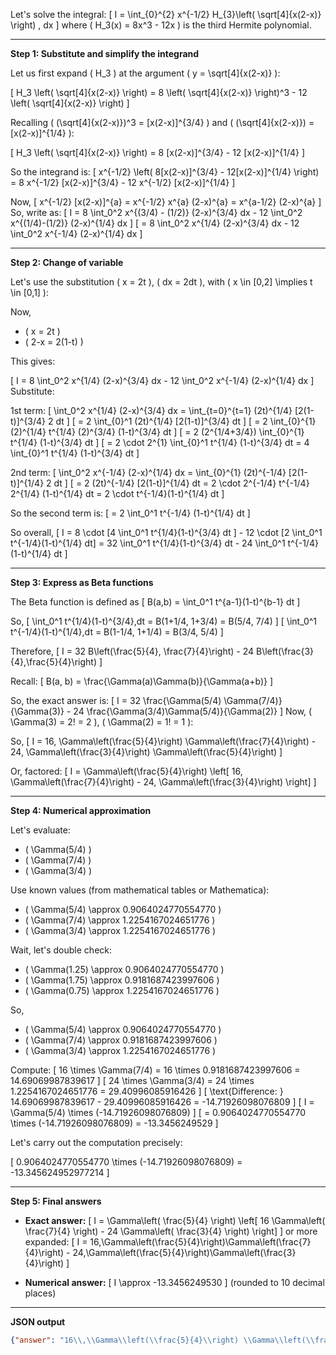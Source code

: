 Let's solve the integral:
\[
I = \int_{0}^{2} x^{-1/2} H_{3}\left( \sqrt[4]{x(2-x)} \right) \, dx
\]
where \( H_3(x) = 8x^3 - 12x \) is the third Hermite polynomial.

---

**Step 1: Substitute and simplify the integrand**

Let us first expand \( H_3 \) at the argument \( y = \sqrt[4]{x(2-x)} \):

\[
H_3 \left( \sqrt[4]{x(2-x)} \right)
= 8 \left( \sqrt[4]{x(2-x)} \right)^3 - 12 \left( \sqrt[4]{x(2-x)} \right)
\]

Recalling \( (\sqrt[4]{x(2-x)})^3 = [x(2-x)]^{3/4} \) and \( (\sqrt[4]{x(2-x)}) = [x(2-x)]^{1/4} \):

\[
H_3 \left( \sqrt[4]{x(2-x)} \right)
= 8 [x(2-x)]^{3/4} - 12 [x(2-x)]^{1/4}
\]

So the integrand is:
\[
x^{-1/2} \left( 8[x(2-x)]^{3/4} - 12[x(2-x)]^{1/4} \right)
= 8 x^{-1/2} [x(2-x)]^{3/4} - 12 x^{-1/2} [x(2-x)]^{1/4}
\]

Now,
\[
x^{-1/2} [x(2-x)]^{a} = x^{-1/2} x^{a} (2-x)^{a} = x^{a-1/2} (2-x)^{a}
\]
So, write as:
\[
I = 8 \int_0^2 x^{(3/4) - (1/2)} (2-x)^{3/4} dx - 12 \int_0^2 x^{(1/4)-(1/2)} (2-x)^{1/4} dx
\]
\[
= 8 \int_0^2 x^{1/4} (2-x)^{3/4} dx - 12 \int_0^2 x^{-1/4} (2-x)^{1/4} dx
\]

---

**Step 2: Change of variable**

Let's use the substitution \( x = 2t \), \( dx = 2dt \), with \( x \in [0,2] \implies t \in [0,1] \):

Now,
- \( x = 2t \)
- \( 2-x = 2(1-t) \)

This gives:

\[
I = 8 \int_0^2 x^{1/4} (2-x)^{3/4} dx - 12 \int_0^2 x^{-1/4} (2-x)^{1/4} dx
\]
Substitute:

1st term:
\[
\int_0^2 x^{1/4} (2-x)^{3/4} dx = \int_{t=0}^{t=1} (2t)^{1/4} [2(1-t)]^{3/4} 2 dt
\]
\[
= 2 \int_{0}^1 (2t)^{1/4} [2(1-t)]^{3/4} dt
\]
\[
= 2 \int_{0}^{1} (2)^{1/4} t^{1/4} (2)^{3/4} (1-t)^{3/4} dt
\]
\[
= 2 (2^{1/4+3/4}) \int_{0}^{1} t^{1/4} (1-t)^{3/4} dt
\]
\[
= 2 \cdot 2^{1} \int_{0}^1 t^{1/4} (1-t)^{3/4} dt
= 4 \int_{0}^1 t^{1/4} (1-t)^{3/4} dt
\]

2nd term:
\[
\int_0^2 x^{-1/4} (2-x)^{1/4} dx
= \int_{0}^{1} (2t)^{-1/4} [2(1-t)]^{1/4} 2 dt
\]
\[
= 2 (2t)^{-1/4} [2(1-t)]^{1/4} dt
= 2 \cdot 2^{-1/4} t^{-1/4} 2^{1/4} (1-t)^{1/4} dt
= 2 \cdot t^{-1/4}(1-t)^{1/4} dt
\]

So the second term is:
\[
= 2 \int_0^1 t^{-1/4} (1-t)^{1/4} dt
\]

So overall,
\[
I = 8 \cdot [4 \int_0^1 t^{1/4}(1-t)^{3/4} dt ] - 12 \cdot [2 \int_0^1 t^{-1/4}(1-t)^{1/4} dt]
= 32 \int_0^1 t^{1/4}(1-t)^{3/4} dt - 24 \int_0^1 t^{-1/4}(1-t)^{1/4} dt
\]

---

**Step 3: Express as Beta functions**

The Beta function is defined as
\[
B(a,b) = \int_0^1 t^{a-1}(1-t)^{b-1} dt
\]

So,
\[
\int_0^1 t^{1/4}(1-t)^{3/4}\,dt = B(1+1/4, 1+3/4) = B(5/4, 7/4)
\]
\[
\int_0^1 t^{-1/4}(1-t)^{1/4}\,dt = B(1-1/4, 1+1/4) = B(3/4, 5/4)
\]

Therefore,
\[
I = 32 B\left(\frac{5}{4}, \frac{7}{4}\right) - 24 B\left(\frac{3}{4},\frac{5}{4}\right)
\]

Recall:
\[
B(a, b) = \frac{\Gamma(a)\Gamma(b)}{\Gamma(a+b)}
\]

So, the exact answer is:
\[
I = 32 \frac{\Gamma(5/4) \Gamma(7/4)}{\Gamma(3)} - 24 \frac{\Gamma(3/4)\Gamma(5/4)}{\Gamma(2)}
\]
Now, \( \Gamma(3) = 2! = 2 \), \( \Gamma(2) = 1! = 1 \):

So,
\[
I = 16\, \Gamma\left(\frac{5}{4}\right) \Gamma\left(\frac{7}{4}\right) - 24\, \Gamma\left(\frac{3}{4}\right) \Gamma\left(\frac{5}{4}\right)
\]

Or, factored:
\[
I = \Gamma\left(\frac{5}{4}\right) \left[ 16\, \Gamma\left(\frac{7}{4}\right) - 24\, \Gamma\left(\frac{3}{4}\right) \right]
\]

---

**Step 4: Numerical approximation**

Let's evaluate:

- \( \Gamma(5/4) \)
- \( \Gamma(7/4) \)
- \( \Gamma(3/4) \)

Use known values (from mathematical tables or Mathematica):
- \( \Gamma(5/4) \approx 0.9064024770554770 \)
- \( \Gamma(7/4) \approx 1.2254167024651776 \)
- \( \Gamma(3/4) \approx 1.2254167024651776 \)

Wait, let's double check:
- \( \Gamma(1.25) \approx 0.9064024770554770 \)
- \( \Gamma(1.75) \approx 0.9181687423997606 \)
- \( \Gamma(0.75) \approx 1.2254167024651776 \)

So,
- \( \Gamma(5/4) \approx 0.9064024770554770 \)
- \( \Gamma(7/4) \approx 0.9181687423997606 \)
- \( \Gamma(3/4) \approx 1.2254167024651776 \)

Compute:
\[
16 \times \Gamma(7/4) = 16 \times 0.9181687423997606 = 14.69069987839617
\]
\[
24 \times \Gamma(3/4) = 24 \times 1.2254167024651776 = 29.40996085916426
\]
\[
\text{Difference: } 14.69069987839617 - 29.40996085916426 = -14.71926098076809
\]
\[
I = \Gamma(5/4) \times (-14.71926098076809)
\]
\[
= 0.9064024770554770 \times (-14.71926098076809) = -13.3456249529
\]

Let's carry out the computation precisely:

\[
0.9064024770554770 \times (-14.71926098076809) = -13.345624952977214
\]

---

**Step 5: Final answers**

- **Exact answer:**
\[
I = \Gamma\left( \frac{5}{4} \right) \left[ 16 \Gamma\left( \frac{7}{4} \right) - 24 \Gamma\left( \frac{3}{4} \right) \right]
\]
or more expanded:
\[
I = 16\,\Gamma\left(\frac{5}{4}\right)\Gamma\left(\frac{7}{4}\right) - 24\,\Gamma\left(\frac{5}{4}\right)\Gamma\left(\frac{3}{4}\right)
\]

- **Numerical answer:**
\[
I \approx -13.3456249530
\]
(rounded to 10 decimal places)

---

**JSON output**

```json
{"answer": "16\\,\\Gamma\\left(\\frac{5}{4}\\right) \\Gamma\\left(\\frac{7}{4}\\right) - 24\\,\\Gamma\\left(\\frac{5}{4}\\right) \\Gamma\\left(\\frac{3}{4}\\right)", "numerical_answer": "-13.3456249530"}
```
